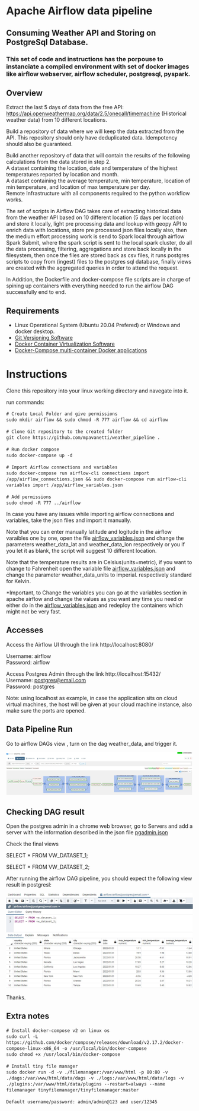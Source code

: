 # Apache Airflow data pipeline
## Consuming Weather API and Storing on PostgreSql Database.

### This set of code and instructions has the porpouse to instanciate a compiled environment with set of docker images like airflow webserver, airflow scheduler, postgresql, pyspark.

## Overview
Extract the last 5 days of data from the free API: https://api.openweathermap.org/data/2.5/onecall/timemachine (Historical weather data) from 10 different locations.  

Build a repository of data where we will keep the data extracted from the API. This repository should only have deduplicated data. Idempotency should also be guaranteed.  
  
Build another repository of data that will contain the results of the following calculations from the data stored in step 2.  
A dataset containing the location, date and temperature of the highest temperatures reported by location and month.  
A dataset containing the average temperature, min temperature, location of min temperature, and location of max temperature per day.  
Remote Infrastructure with all components required to the python workflow works.  
  
  
The set of scripts in Airflow DAG takes care of extracting historical data from the weather API based on 10 different location (5 days per location) and store it locally, light pre processing data and lookup with geopy API to enrich data with locations, store pre processed json files locally also, then the medium effort processing work is send to Spark local through airflow Spark Submit, where the spark script is sent to the local spark cluster, do all the data processing, filtering, aggregations and store back locally in the filesystem, then once the files are stored back as csv files, it runs postgres scripts to copy from (ingest) files to the postgres sql database, finally views are created with the aggregated queries in order to attend the request.     

In Addition, the Dockerfile and docker-compose file scripts are in charge of spining up containers with everything needed to run the airflow DAG successfully end to end.  
    
  
## Requirements
* Linux Operational System (Ubuntu 20.04 Prefered) or Windows and docker desktop.
* [Git Versioning Software ](https://git-scm.com/download/linux)
* [Docker Container Virtualization Software](https://docs.docker.com/engine/install/ubuntu/)
* [Docker-Compose multi-container Docker applications](https://docs.docker.com/compose/install/)


# Instructions
Clone this repository into your linux working directory and navegate into it.  
  
run commands:
```
# Create Local Folder and give permissions
sudo mkdir airflow && sudo chmod -R 777 airflow && cd airflow

# Clone Git repository to the created folder
git clone https://github.com/mpavanetti/weather_pipeline .

# Run docker compose
sudo docker-compose up -d

# Import Airflow connections and variables
sudo docker-compose run airflow-cli connections import /app/airflow_connections.json && sudo docker-compose run airflow-cli variables import /app/airflow_variables.json

# Add permissions
sudo chmod -R 777 ../airflow
```
  
In case you have any issues while importing airflow connections and variables, take the json files and import it manually.  
  
Note that you can enter manually latitude and logitude in the airflow varaibles one by one, open the file [airflow_variables.json](airflow_variables.json) and change the parameters weather_data_lat and weather_data_lon respectively or you if you let it as blank, the script will suggest 10 different location.  

Note that the temperature results are in Celsius(units=metric), if you want to change to Fahrenheit open the variable file [airflow_variables.json](airflow_variables.json) and change the parameter weather_data_units to imperial. respectively standard for Kelvin.  

*Important, to Change the variables you can go at the variables section in apache airflow and change the values as you want any time you need or either do in the [airflow_variables.json](airflow_variables.json) and redeploy the containers which might not be very fast.



## Accesses
Access the Airflow UI through the link http://localhost:8080/  

Username: airflow  
Password: airflow
  
Access Postgres Admin through the link http://localhost:15432/  
Username: postgres@email.com  
Password: postgres
  
Note: using localhost as example, in case the application sits on cloud virtual machines, the host will be given at your cloud machine instance, also make sure the ports are opened.
  
  
## Data Pipeline Run
Go to airflow DAGs view , turn on the dag weather_data, and trigger it.  

![weather_data](img/DAG.JPG)

## Checking DAG result

Open the postgres admin in a chrome web browser, go to Servers and add a server with the information described in the json file [pgadmin.json](pgadmin.json)
  
Check the final views  

SELECT * FROM VW_DATASET_1;  

SELECT * FROM VW_DATASET_2;  
  
After running the airflow DAG pipeline, you should expect the following view result in postgresl:  
  
![weather_data](img/views.JPG)

Thanks.  
 

## Extra notes

```
# Install docker-compose v2 on linux os  
sudo curl -L https://github.com/docker/compose/releases/download/v2.17.2/docker-compose-linux-x86_64 -o /usr/local/bin/docker-compose
sudo chmod +x /usr/local/bin/docker-compose

# Install tiny file manager
sudo docker run -d -v ./filemanager:/var/www/html -p 80:80 -v ./dags:/var/www/html/data/dags -v ./logs:/var/www/html/data/logs -v ./plugins:/var/www/html/data/plugins --restart=always --name filemanager tinyfilemanager/tinyfilemanager:master

Default username/password: admin/admin@123 and user/12345
```
